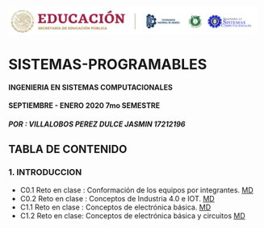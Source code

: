 
![LOGO](https://github.com/Villalobos39/SISTEMAS-PROGRAMABLES/blob/SISTEMAS-PROGRAMABLES/IMG/Logo.PNG)
# SISTEMAS-PROGRAMABLES
#### INGENIERIA EN SISTEMAS COMPUTACIONALES 
#### SEPTIEMBRE - ENERO 2020 7mo SEMESTRE
##### POR : VILLALOBOS PEREZ DULCE JASMIN 17212196 
## TABLA DE CONTENIDO 
### 1. INTRODUCCION 
- C0.1 Reto en clase : Conformación de los equipos por integrantes. [MD](https://github.com/Villalobos39/SISTEMAS-PROGRAMABLES/blob/SISTEMAS-PROGRAMABLES/MD/C0.1_DulceJasminVillalobosPerez_Verde.md) 
- C0.2 Reto en clase : Conceptos de Industria 4.0 e IOT. [MD](https://github.com/Villalobos39/SISTEMAS-PROGRAMABLES/blob/SISTEMAS-PROGRAMABLES/MD/C0.2_DulceJasminVillalobosPerez_Verde.md)
- C1.1 Reto en clase : Conceptos de electrónica básica. [MD](https://github.com/Villalobos39/SISTEMAS-PROGRAMABLES/blob/SISTEMAS-PROGRAMABLES/MD/C1.1_DulceJasminVillalobosPerez_Verde.md)
- C1.2 Reto en clase: Conceptos de electrónica básica y circuitos   [MD](https://github.com/Villalobos39/SISTEMAS-PROGRAMABLES/blob/SISTEMAS-PROGRAMABLES/MD/C1.2_DulceJasminVillalobosPerez_Verde_.md)





